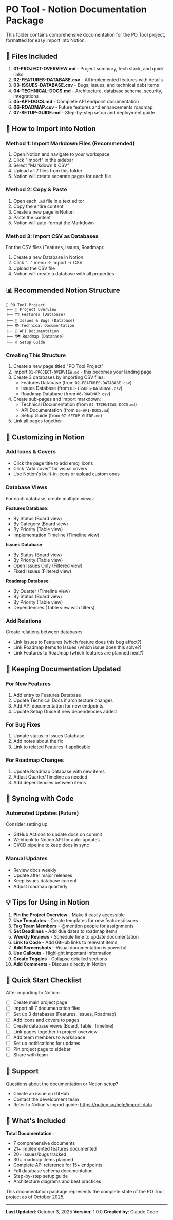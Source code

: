 # PO Tool - Notion Documentation Package

This folder contains comprehensive documentation for the PO Tool project, formatted for easy import into Notion.

## 📁 Files Included

1. **01-PROJECT-OVERVIEW.md** - Project summary, tech stack, and quick links
2. **02-FEATURES-DATABASE.csv** - All implemented features with details
3. **03-ISSUES-DATABASE.csv** - Bugs, issues, and technical debt items
4. **04-TECHNICAL-DOCS.md** - Architecture, database schema, security, integrations
5. **05-API-DOCS.md** - Complete API endpoint documentation
6. **06-ROADMAP.csv** - Future features and enhancements roadmap
7. **07-SETUP-GUIDE.md** - Step-by-step setup and deployment guide

## 🚀 How to Import into Notion

### Method 1: Import Markdown Files (Recommended)

1. Open Notion and navigate to your workspace
2. Click "Import" in the sidebar
3. Select "Markdown & CSV"
4. Upload all 7 files from this folder
5. Notion will create separate pages for each file

### Method 2: Copy & Paste

1. Open each `.md` file in a text editor
2. Copy the entire content
3. Create a new page in Notion
4. Paste the content
5. Notion will auto-format the Markdown

### Method 3: Import CSV as Databases

For the CSV files (Features, Issues, Roadmap):

1. Create a new Database in Notion
2. Click "..." menu → Import → CSV
3. Upload the CSV file
4. Notion will create a database with all properties

## 📊 Recommended Notion Structure

```
📁 PO Tool Project
├── 📄 Project Overview
├── 🗂️ Features (Database)
├── 🐛 Issues & Bugs (Database)
├── 📚 Technical Documentation
├── 🔗 API Documentation
├── 🗺️ Roadmap (Database)
└── ⚙️ Setup Guide
```

### Creating This Structure

1. Create a new page titled "PO Tool Project"
2. Import `01-PROJECT-OVERVIEW.md` - this becomes your landing page
3. Create 3 databases by importing CSV files:
   - Features Database (from `02-FEATURES-DATABASE.csv`)
   - Issues Database (from `03-ISSUES-DATABASE.csv`)
   - Roadmap Database (from `06-ROADMAP.csv`)
4. Create sub-pages and import markdown:
   - Technical Documentation (from `04-TECHNICAL-DOCS.md`)
   - API Documentation (from `05-API-DOCS.md`)
   - Setup Guide (from `07-SETUP-GUIDE.md`)
5. Link all pages together

## 🎨 Customizing in Notion

### Add Icons & Covers
- Click the page title to add emoji icons
- Click "Add cover" for visual covers
- Use Notion's built-in icons or upload custom ones

### Database Views
For each database, create multiple views:

**Features Database**:
- By Status (Board view)
- By Category (Board view)
- By Priority (Table view)
- Implementation Timeline (Timeline view)

**Issues Database**:
- By Status (Board view)
- By Priority (Table view)
- Open Issues Only (Filtered view)
- Fixed Issues (Filtered view)

**Roadmap Database**:
- By Quarter (Timeline view)
- By Status (Board view)
- By Priority (Table view)
- Dependencies (Table view with filters)

### Add Relations
Create relations between databases:
- Link Issues to Features (which feature does this bug affect?)
- Link Roadmap items to Issues (which issue does this solve?)
- Link Features to Roadmap (which features are planned next?)

## 📝 Keeping Documentation Updated

### For New Features
1. Add entry to Features Database
2. Update Technical Docs if architecture changes
3. Add API documentation for new endpoints
4. Update Setup Guide if new dependencies added

### For Bug Fixes
1. Update status in Issues Database
2. Add notes about the fix
3. Link to related Features if applicable

### For Roadmap Changes
1. Update Roadmap Database with new items
2. Adjust Quarter/Timeline as needed
3. Add dependencies between items

## 🔄 Syncing with Code

### Automated Updates (Future)
Consider setting up:
- GitHub Actions to update docs on commit
- Webhook to Notion API for auto-updates
- CI/CD pipeline to keep docs in sync

### Manual Updates
- Review docs weekly
- Update after major releases
- Keep issues database current
- Adjust roadmap quarterly

## 💡 Tips for Using in Notion

1. **Pin the Project Overview** - Make it easily accessible
2. **Use Templates** - Create templates for new features/issues
3. **Tag Team Members** - @mention people for assignments
4. **Set Deadlines** - Add due dates to roadmap items
5. **Weekly Reviews** - Schedule time to update documentation
6. **Link to Code** - Add GitHub links to relevant items
7. **Add Screenshots** - Visual documentation is powerful
8. **Use Callouts** - Highlight important information
9. **Create Toggles** - Collapse detailed sections
10. **Add Comments** - Discuss directly in Notion

## 🎯 Quick Start Checklist

After importing to Notion:

- [ ] Create main project page
- [ ] Import all 7 documentation files
- [ ] Set up 3 databases (Features, Issues, Roadmap)
- [ ] Add icons and covers to pages
- [ ] Create database views (Board, Table, Timeline)
- [ ] Link pages together in project overview
- [ ] Add team members to workspace
- [ ] Set up notifications for updates
- [ ] Pin project page to sidebar
- [ ] Share with team

## 📧 Support

Questions about the documentation or Notion setup?
- Create an issue on GitHub
- Contact the development team
- Refer to Notion's import guide: https://notion.so/help/import-data

## 🎉 What's Included

**Total Documentation**:
- 7 comprehensive documents
- 21+ implemented features documented
- 20+ issues/bugs tracked
- 30+ roadmap items planned
- Complete API reference for 15+ endpoints
- Full database schema documentation
- Step-by-step setup guide
- Architecture diagrams and best practices

This documentation package represents the complete state of the PO Tool project as of October 2025.

---

**Last Updated**: October 3, 2025
**Version**: 1.0.0
**Created by**: Claude Code
